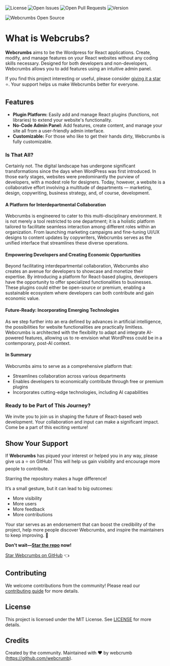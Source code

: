 ![License](https://img.shields.io/badge/license-MIT-blue.svg)
![Open Issues](https://img.shields.io/github/issues/webcrumb/Webcrumbs)
![Open Pull Requests](https://img.shields.io/github/issues-pr/webcrumb/Webcrumbs)
![Version](https://img.shields.io/github/v/release/webcrumb/Webcrumbs?sort=semver)

![Webcrumbs Open Source](https://repository-images.githubusercontent.com/691063238/02edc4ea-5fda-4408-bf55-9e989a0abc81)

# What is Webcrubs?

**Webcrumbs** aims to be the Wordpress for React applications. Create, modify, and manage features on your React websites without any coding skills necessary. Designed for both developers and non-developers, Webcrumbs allows you to add features using an intuitive admin panel.

If you find this project interesting or useful, please consider [giving it a star](https://github.com/webcrumb/Webcrumbs/stargazers) ⭐️. Your support helps us make Webcrumbs better for everyone.

## Features

- **Plugin Platform:** Easily add and manage React plugins (functions, not libraries) to extend your website's functionality.
- **No-Code Admin Panel:** Add features, create content, and manage your site all from a user-friendly admin interface.
- **Customizable:** For those who like to get their hands dirty, Webcrumbs is fully customizable.

### Is That All?
Certainly not. The digital landscape has undergone significant transformations since the days when WordPress was first introduced. In those early stages, websites were predominantly the purview of developers, with a modest role for designers. Today, however, a website is a collaborative effort involving a multitude of departments — marketing, design, copywriting, business strategy, and, of course, development.

#### A Platform for Interdepartmental Collaboration
Webcrumbs is engineered to cater to this multi-disciplinary environment. It is not merely a tool restricted to one department; it is a holistic platform tailored to facilitate seamless interaction among different roles within an organization. From launching marketing campaigns and fine-tuning UI/UX designs to content updates by copywriters, Webcrumbs serves as the unified interface that streamlines these diverse operations.

#### Empowering Developers and Creating Economic Opportunities
Beyond facilitating interdepartmental collaboration, Webcrumbs also creates an avenue for developers to showcase and monetize their expertise. By introducing a platform for React-based plugins, developers have the opportunity to offer specialized functionalities to businesses. These plugins could either be open-source or premium, enabling a sustainable ecosystem where developers can both contribute and gain economic value.

#### Future-Ready: Incorporating Emerging Technologies
As we step further into an era defined by advances in artificial intelligence, the possibilities for website functionalities are practically limitless. Webcrumbs is architected with the flexibility to adapt and integrate AI-powered features, allowing us to re-envision what WordPress could be in a contemporary, post-AI context.

#### In Summary
Webcrumbs aims to serve as a comprehensive platform that:

- Streamlines collaboration across various departments
- Enables developers to economically contribute through free or premium plugins
- Incorporates cutting-edge technologies, including AI capabilities

### Ready to be Part of This Journey?
We invite you to join us in shaping the future of React-based web development. Your collaboration and input can make a significant impact. Come be a part of this exciting venture!

## Show Your Support

If **Webcrumbs** has piqued your interest or helped you in any way, please give us a ⭐️ on GitHub! This will help us gain visibility and encourage more people to contribute.

Starring the repository makes a huge difference! 

It’s a small gesture, but it can lead to big outcomes:
- More visibility
- More users
- More feedback
- More contributions

Your star serves as an endorsement that can boost the credibility of the project, help more people discover Webcrumbs, and inspire the maintainers to keep improving. 🚀

**Don't wait—[Star the repo](https://github.com/[Your-GitHub-Username]/Webcrumbs/stargazers) now!**

[Star Webcrumbs on GitHub](https://github.com/[Your-GitHub-Username]/Webcrumbs/stargazers) 👈

## Contributing

We welcome contributions from the community! Please read our [contributing guide](CONTRIBUTING.md) for more details.

## License

This project is licensed under the MIT License. See [LICENSE](LICENSE) for more details.

## Credits

Created by the community.
Maintained with ❤️ by webcrumb (https://github.com/webcrumb).
